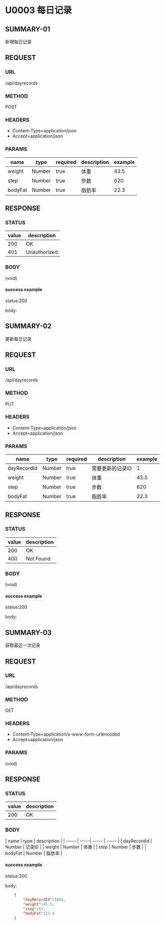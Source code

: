 # U0003 每日记录

## SUMMARY-01
新增每日记录

## REQUEST

### URL
/api/dayrecords

### METHOD

POST

### HEADERS

* Content-Type=application/json
* Accept=application/json

### PARAMS

| name | type | required | description | example |
|----- | -----| ----- | ----- | -----|
| weight | Number | true | 体重 | 43.5 |
| step | Number | true | 步数 | 620 |
| bodyFat | Number | true | 脂肪率 | 22.3 |


## RESPONSE

### STATUS

| value | description |
| ----- | -----|
| 200 | OK |
| 401 |Unauthorized |
### BODY

(void)

#### success example

status:200

body:

## SUMMARY-02
更新每日记录

## REQUEST

### URL
/api/dayrecords

### METHOD

PUT

### HEADERS

* Content-Type=application/json
* Accept=application/json

### PARAMS

| name | type | required | description | example |
|----- | -----| ----- | ----- | -----|
| dayRecordId | Number | true | 需要更新的记录ID | 1 |
| weight | Number | true | 体重 | 43.5 |
| step | Number | true | 步数 | 620 |
| bodyFat | Number | true | 脂肪率 | 22.3 |


## RESPONSE

### STATUS

| value | description |
| ----- | -----|
| 200 | OK |
| 400 |Not Found |
### BODY

(void)
#### success example

status:200

body:
## SUMMARY-03
获取最近一次记录

## REQUEST

### URL
/api/dayrecords

### METHOD

GET

### HEADERS

* Content-Type=application/x-www-form-urlencoded
* Accept=application/json

### PARAMS
(void)
## RESPONSE

### STATUS

| value | description |
| ----- | -----|
| 200 | OK |
### BODY

| name | type | description |
| ----- | -----| ----- | ----- |
| dayRecordId | Number | 记录ID |
| weight | Number | 体重 |
| step | Number | 步数 |
| bodyFat | Number | 脂肪率 |

#### success example

status:200

body:
```json
    {
    	"dayRecordId":1005,
    	"weight":45.5,
    	"step":67,
    	"bodyFat":22.4
    }
```
